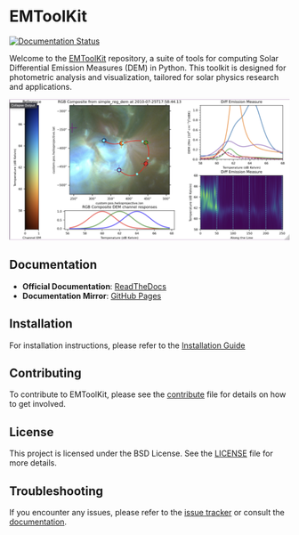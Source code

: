 # EMToolKit

[![Documentation Status](https://readthedocs.org/projects/emtoolkit/badge/?version=latest)](https://emtoolkit.readthedocs.io/en/latest/?badge=latest)

Welcome to the [EMToolKit](https://github.com/jeplowman/EMToolKit) repository, a suite of tools for computing Solar Differential Emission Measures (DEM) in Python. This toolkit is designed for photometric analysis and visualization, tailored for solar physics research and applications.

![alt text](dashboard.png)


## Documentation

- **Official Documentation**: [ReadTheDocs](https://emtoolkit.readthedocs.io/en/latest/?badge=latest)
- **Documentation Mirror**: [GitHub Pages](https://jeplowman.github.io/EMToolKit/)

## Installation

For installation instructions, please refer to the [Installation Guide](INSTALL.md)

## Contributing

To contribute to EMToolKit, please see the [contribute](CONTRIBUTE.md) file for details on how to get involved.

## License

This project is licensed under the BSD License. See the [LICENSE](LICENSE) file for more details.

## Troubleshooting

If you encounter any issues, please refer to the [issue tracker](https://github.com/jeplowman/EMToolKit/issues) or consult the [documentation](https://emtoolkit.readthedocs.io/en/latest/?badge=latest).

